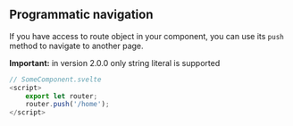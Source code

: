 ## Programmatic navigation

If you have access to route object in your component,
you can use its `push` method to navigate to another
page. 

**Important:** in version 2.0.0 only string literal
is supported

```javascript
// SomeComponent.svelte
<script>
    export let router;
    router.push('/home');
</script>
```